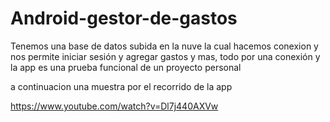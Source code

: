 # Android-gestor-de-gastos
Tenemos una base de datos subida en la nuve la cual hacemos conexion y nos permite iniciar sesión  y agregar gastos y mas, todo por una conexión y la app es una prueba funcional de un proyecto personal 

a continuacion una muestra por el recorrido de la app

https://www.youtube.com/watch?v=Dl7j440AXVw
